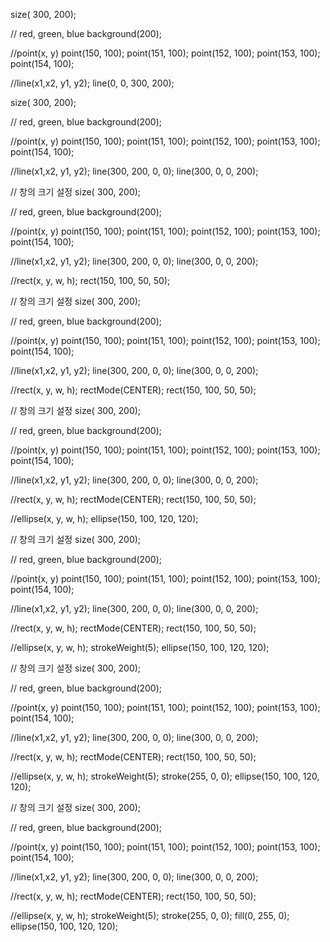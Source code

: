 size( 300, 200);

// red, green, blue
background(200);

//point(x, y)
point(150, 100);
point(151, 100);
point(152, 100);
point(153, 100);
point(154, 100);

//line(x1,x2, y1, y2);
line(0, 0, 300, 200);



size( 300, 200);

// red, green, blue
background(200);

//point(x, y)
point(150, 100);
point(151, 100);
point(152, 100);
point(153, 100);
point(154, 100);

//line(x1,x2, y1, y2);
line(300, 200, 0, 0);
line(300, 0, 0, 200);





// 창의 크기 설정 
size( 300, 200);

// red, green, blue
background(200);

//point(x, y)
point(150, 100);
point(151, 100);
point(152, 100);
point(153, 100);
point(154, 100);

//line(x1,x2, y1, y2);
line(300, 200, 0, 0);
line(300, 0, 0, 200);

//rect(x, y, w, h);
rect(150, 100, 50, 50);



// 창의 크기 설정 
size( 300, 200);

// red, green, blue
background(200);

//point(x, y)
point(150, 100);
point(151, 100);
point(152, 100);
point(153, 100);
point(154, 100);

//line(x1,x2, y1, y2);
line(300, 200, 0, 0);
line(300, 0, 0, 200);

//rect(x, y, w, h);
rectMode(CENTER);
rect(150, 100, 50, 50);




// 창의 크기 설정 
size( 300, 200);

// red, green, blue
background(200);

//point(x, y)
point(150, 100);
point(151, 100);
point(152, 100);
point(153, 100);
point(154, 100);

//line(x1,x2, y1, y2);
line(300, 200, 0, 0);
line(300, 0, 0, 200);

//rect(x, y, w, h);
rectMode(CENTER);
rect(150, 100, 50, 50);

//ellipse(x, y, w, h);
ellipse(150, 100, 120, 120);



// 창의 크기 설정 
size( 300, 200);

// red, green, blue
background(200);

//point(x, y)
point(150, 100);
point(151, 100);
point(152, 100);
point(153, 100);
point(154, 100);

//line(x1,x2, y1, y2);
line(300, 200, 0, 0);
line(300, 0, 0, 200);

//rect(x, y, w, h);
rectMode(CENTER);
rect(150, 100, 50, 50);

//ellipse(x, y, w, h);
strokeWeight(5);
ellipse(150, 100, 120, 120);


// 창의 크기 설정 
size( 300, 200);

// red, green, blue
background(200);

//point(x, y)
point(150, 100);
point(151, 100);
point(152, 100);
point(153, 100);
point(154, 100);

//line(x1,x2, y1, y2);
line(300, 200, 0, 0);
line(300, 0, 0, 200);

//rect(x, y, w, h);
rectMode(CENTER);
rect(150, 100, 50, 50);

//ellipse(x, y, w, h);
strokeWeight(5);
stroke(255, 0, 0);
ellipse(150, 100, 120, 120);



// 창의 크기 설정 
size( 300, 200);

// red, green, blue
background(200);

//point(x, y)
point(150, 100);
point(151, 100);
point(152, 100);
point(153, 100);
point(154, 100);

//line(x1,x2, y1, y2);
line(300, 200, 0, 0);
line(300, 0, 0, 200);

//rect(x, y, w, h);
rectMode(CENTER);
rect(150, 100, 50, 50);

//ellipse(x, y, w, h);
strokeWeight(5);
stroke(255, 0, 0);
fill(0, 255, 0);
ellipse(150, 100, 120, 120);
